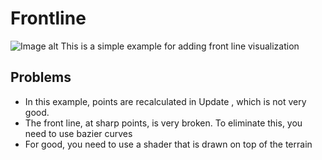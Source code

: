 # Frontline
![Image alt](https://github.com/babaukos/screenshots/blob/main/FrontlineTool.png, "Frontline Tool")
This is a simple example for adding front line visualization
## Problems
- In this example, points are recalculated in Update , which is not very good.
- The front line, at sharp points, is very broken. To eliminate this, you need to use bazier curves
- For good, you need to use a shader that is drawn on top of the terrain
